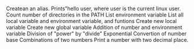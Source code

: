Createan an alias.
Prints"hello user, where user is the current linux user.
Count number of directories in the PATH
List environment variable
List all local variable and environment variable, and funtions
Create new local variable
Create new global variable
Addition of number and environment variable
Division of "power" by "divide"
Exponential
Convertion of number base
Combinations of two numbers
Print a number with two decimal place.
